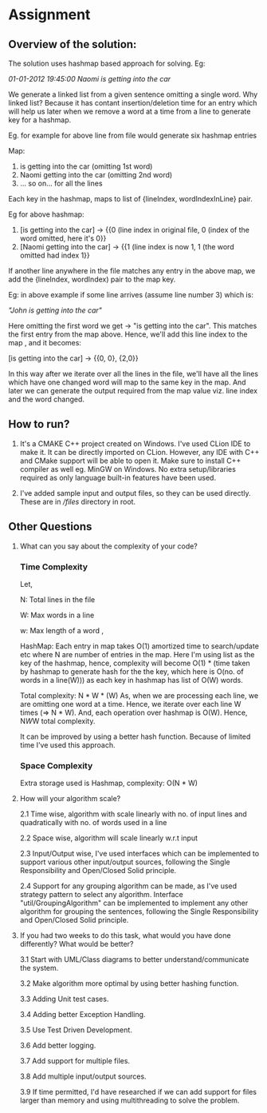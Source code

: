 # Assignment

## Overview of the solution:
The solution uses hashmap based approach for solving.
Eg: 

*01-01-2012 19:45:00 Naomi is getting into the car*

We generate a linked list from a given sentence omitting a single word. Why linked list? Because 
it has contant insertion/deletion time for an entry which will help us later when we remove a 
word at a time from a line to generate key for a hashmap.

Eg. for example for above line from file would generate six hashmap entries

Map: 
1. is getting into the car (omitting 1st word)
2. Naomi getting into the car (omitting 2nd word)
3. ... so on... for all the lines

Each key in the hashmap, maps to list of {lineIndex, wordIndexInLine} pair.

Eg for above hashmap:

1. [is getting into the car] -> {{0 (line index in original file, 0 (index of the word omitted, 
   here it's 0}}
2. [Naomi getting into the car] -> {{1 (line index is now 1, 1 (the word omitted had index 1}}


If another line anywhere in the file matches any entry in the above map, we add the {lineIndex, 
wordIndex) pair to the map key.

Eg: in above example if some line arrives (assume line number 3) which is: 

*"John is getting into the car"*

Here omitting the first word we get -> "is getting into the car". This matches the first entry 
from the map above. Hence, we'll add this line index to the map , and it becomes:

[is getting into the car] -> {{0, 0}, {2,0}}

In this way after we iterate over all the lines in the file, we'll have all the lines which have 
one changed word will map to the same key in the map. And later we can generate the output 
required from the map value viz. line index and the word changed.

## How to run?

1. It's a CMAKE C++ project created on Windows. I've used CLion IDE to make it. It can be directly 
   imported 
   on CLion. 
   However, any IDE with C++ and CMake support will be able to open it. Make sure to install C++ 
   compiler 
   as well eg. MinGW on Windows. No extra setup/libraries required as only language built-in 
   features have been used.

2. I've added sample input and output files, so they can be used directly. These are in */files* 
   directory in root.

## Other Questions
1. What can you say about the complexity of your code?

    
    ### Time Complexity ###
    
    Let,
    
    N: Total lines in the file
    
    W: Max words in a line

    w: Max length of a word
    ,
    
    HashMap: Each entry in map takes O(1) amortized time to search/update etc where N are number of 
    entries in the map. Here I'm using list as the key of the hashmap, hence, complexity will
    become O(1) * (time taken by hashmap to generate hash for the the key, which here is O(no. of 
    words in a line(W))) as each key in hashmap has list of O(W) words.
    
    Total complexity: N * W * (W)
    As, when we are processing each line, we are omitting one word at a time. Hence, we iterate over 
    each line W times (=> N * W). And, each operation over hashmap is O(W). Hence, N*W*W total 
    complexity.

    It can be improved by using a better hash function. Because of limited time I've used this 
    approach.

    ### Space Complexity ###

    Extra storage used is Hashmap, complexity: O(N * W)

2. How will your algorithm scale?
    

    2.1 Time wise, algorithm with scale linearly with no. of input lines and quadratically with no.
    of words used in a line

    2.2 Space wise, algorithm will scale linearly w.r.t input

    2.3 Input/Output wise, I've used interfaces which can be implemented to support various other
    input/output sources, following the Single Responsibility and Open/Closed Solid principle.

    2.4 Support for any grouping algorithm can be made, as I've used strategy pattern to select
    any algorithm. Interface "util/GroupingAlgorithm" can be implemented to implement any other 
    algorithm for grouping the sentences, following the Single Responsibility and Open/Closed Solid 
    principle.


3. If you had two weeks to do this task, what would you have done differently? What would be
   better?


    3.1 Start with UML/Class diagrams to better understand/communicate the system. 

    3.2 Make algorithm more optimal by using better hashing function.

    3.3 Adding Unit test cases.

    3.4 Adding better Exception Handling.

    3.5 Use Test Driven Development.

    3.6 Add better logging.

    3.7 Add support for multiple files.

    3.8 Add multiple input/output sources.

    3.9 If time permitted, I'd have researched if we can add support for files larger than memory 
    and using multithreading to solve the problem.


